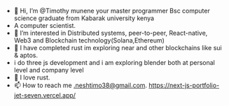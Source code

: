 - 👋 Hi, I’m @Timothy munene your master programmer Bsc computer science graduate from Kabarak university kenya
- A computer scientist.
- 👀 I’m interested in Distributed systems, peer-to-peer, React-native, Web3 and Blockchain technology(Solana,Ethereum)
- 🌱 I have completed rust im exploring near and other blockchains like sui & aptos.
-  i do three js development and i am exploring blender both at personal level and company level
- 💞️ I love rust.
- 📫 How to reach me .neshtimo38@gmail.com.
https://next-js-portfolio-jet-seven.vercel.app/
<!---
Tim-mune/Tim-mune is a ✨ special ✨ repository because its `README.md` (this file) appears on your GitHub profile.
You can click the Preview link to take a look at your changes.
--->
